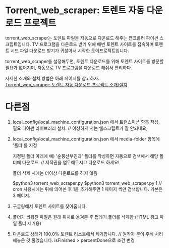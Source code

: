 # Torrent_web_scraper: 토렌트 자동 다운로드 프로젝트

torrent_web_scraper는 토렌트 파일을 자동으로 다운로드 해주는 웹크롤러 파이썬
스크립트입니다. TV 프로그램을 다운로드 받기 위해 매번 토렌트 사이트를 접속하며
토렌트 시드 파일 다운로드 받기가 귀찮아서 시작한 토이프로젝트입니다.

torrent_web_scraper를 설정해두면, 토렌트 다운로드를 위해 토렌트 사이트를
방문할 필요가 없어지며, 자동으로 TV 프로그램을 다운로드 해줘서 편리하다.

자세한 소개와 설치 방법은 아래 페이지를 참고하자.  
[Torrent_web_scraper: 토렌트 자동 다운로드 프로젝트 소개/설치](https://devinlife.com/project%20torrnet_web_scraper/torrent-web-scraper/)


# 다른점

1. local_config/local_machine_configuration.json 에서 트랜스미션 항목 작성, 필요 파이썬 라이브러리 설치. // 이상하게 저는 쉘스크립트가 잘 안되네요;
 
2. local_config/local_machine_configuration.json 에서 media-folder 항목에 '폴더'를 지정
    
    지정된 폴더 아래에 예) '순풍산부인과' 폴더를 작성하면 자동으로 검색해서 해당 폴더에 다운로드. // 저작권을 염두해두시고 다운로드 하세요!
    
    폴더 삭제 시에는 더이상 다운로드를 하지 않음
    
    $python3 torrent_web_scraper.py
    $python3 torrent_web_scraper.py 1       // cron 사용시에는 뒤에 띄어쓴 후 1을 추가해주면 1 페이지 씩만 검색합니다. 기본은 3 페이지.

3. 구글링해서 토렌트 사이트를 찾아줍니다. 

4. 폴더가 씌워진 파일은 원래 위치로 옮겨준 후 껍데기 폴더를 삭제함 (HTML 광고 파일 폴더 제거용)

5. 다운로드 상태가 100.0% 토렌트 리스트에서 제거합니다. // 원작자 분이 주석 처리해놓은 것 풀었습니다. isFinished > percentDone으로 조건 변경


